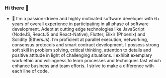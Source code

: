 ### Hi there 👋

- 🔭 I'm a passion-driven and highly motivated software developer with 6+ years of overall experience in participating in all phase of software development. Adept at cutting edge technologies like JavaScript (NodeJS, ReactJS and React-Native), Flutter, Elixir (Phoenix) and Solidity (EthersJs). I’m proficient at parallel execution, networking, consensus protocols and smart contract development. I possess strong soft skill in problem solving, critical thinking, attention to details and positive attitude in light of challenging situations. I exhibit exemplary work ethic and willingness to learn processes and techniques fast which enhance business and team efforts. I strive to make a difference with each line of code.

<!--
**Andhrah/andhrah** is a ✨ _special_ ✨ repository because its `README.md` (this file) appears on your GitHub profile.

Here are some ideas to get you started:

I’m currently working on ...
- 🌱 I’m currently learning ...
- 👯 I’m looking to collaborate on ...
- 🤔 I’m looking for help with ...
- 💬 Ask me about ...
- 📫 How to reach me: ...
- 😄 Pronouns: ...
- ⚡ Fun fact: ...
-->
